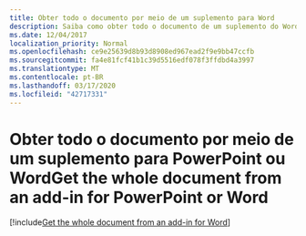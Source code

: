 ```yaml
---
title: Obter todo o documento por meio de um suplemento para Word
description: Saiba como obter todo o documento de um suplemento do Word
ms.date: 12/04/2017
localization_priority: Normal
ms.openlocfilehash: ce9e25639d8b93d8908ed967ead2f9e9bb47ccfb
ms.sourcegitcommit: fa4e81fcf41b1c39d5516edf078f3ffdbd4a3997
ms.translationtype: MT
ms.contentlocale: pt-BR
ms.lasthandoff: 03/17/2020
ms.locfileid: "42717331"
---
```

# <a name="get-the-whole-document-from-an-add-in-for-powerpoint-or-word"></a><span data-ttu-id="7f472-103">Obter todo o documento por meio de um suplemento para PowerPoint ou Word</span><span class="sxs-lookup"><span data-stu-id="7f472-103">Get the whole document from an add-in for PowerPoint or Word</span></span>

[!include[Get the whole document from an add-in for Word](../includes/file-get-the-whole-document-from-an-add-in-for-powerpoint-or-word.md)]
